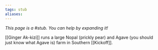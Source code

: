 ```yaml
---
tags: stub
aliases:
---
```


*This page is a #stub. You can help by expanding it!*

[[Ginger Ak-kizi]] runs a large Nopal (prickly pear) and Agave (you should just know what Agave is) farm in Southern [[Kickoff]].